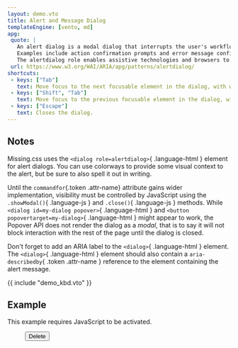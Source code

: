 ```yaml
---
layout: demo.vto
title: Alert and Message Dialog
templateEngine: [vento, md]
apg:
 quote: |
   An alert dialog is a modal dialog that interrupts the user's workflow to communicate an important message and acquire a response.
   Examples include action confirmation prompts and error message confirmations.
   The alertdialog role enables assistive technologies and browsers to distinguish alert dialogs from other dialogs so they have the option of giving alert dialogs special treatment, such as playing a system alert sound.
 url: https://www.w3.org/WAI/ARIA/apg/patterns/alertdialog/
shortcuts:
 - keys: ["Tab"]
   text: Move focus to the next focusable element in the dialog, with wrap-around.
 - keys: ["Shift", "Tab"]
   text: Move focus to the previous focusable element in the dialog, with wrap-around.
 - keys: ["Escape"]
   text: Closes the dialog.
---
```


## Notes

Missing.css uses the `<dialog role=alertdialog>`{ .language-html } element for alert dialogs.
You can use colorways to provide some visual context to the alert, but be sure to also spell it out in writing.

Until the `commandfor`{.token .attr-name} attribute gains wider implementation, visibility must be controlled by JavaScript using the `.showModal()`{ .language-js } and `.close()`{ .language-js } methods.
While `<dialog id=my-dialog popover>`{ .language-html } and `<button popovertarget=my-dialog>`{ .language-html } might appear to work, the Popover API does not render the dialog as a <em>modal</em>, that is to say it will not block interaction with the rest of the page until the dialog is closed.

Don't forget to add an ARIA label to the `<dialog>`{ .language-html } element.
The `<dialog>`{ .language-html } element should also contain a `aria-describedby`{ .token .attr-name } reference to the element containing the alert message.


{{ include "demo_kbd.vto" }}


## Example

<noscript>

This example requires JavaScript to be activated.

</noscript>

<figure>
  <button onclick="this.nextElementSibling.showModal();">Delete</button>
  <dialog role=alertdialog class="bad bg" aria-labelledby=alert-label aria-describedby="alert-description">
    <strong id=alert-label class="block titlebar">Confirmation</strong>
    <p id=alert-description>
      Are you sure you want to delete this?
    </p>
    <div class="flex-row justify-content:end">
      <button onclick="this.closest('dialog').close()">Cancel</button>
      <strong><button onclick="this.closest('dialog').close()">Delete</button></strong>
    </div>
  </dialog>
</figure>
